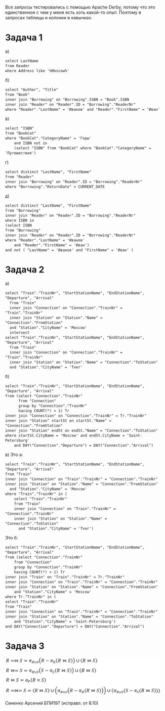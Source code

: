 ﻿Все запросы тестировались с помощью Apache Derby, потому что это единственное с чем у меня есть хоть какой-то опыт. Поэтому в запросах таблицы и колонки в кавычках.<br>
# Задача 1
а)

    select LastName
    from Reader
    where Address like '%Moscow%'

б)

    select "Author", "Title"
    from "Book"
    inner join "Borrowing" on "Borrowing".ISBN = "Book".ISBN
    inner join "Reader" on "Reader".ID = "Borrowing"."ReaderNr"
    where "Reader"."LastName" = 'Иванов' and "Reader"."FirstName" = 'Иван'

в) 

    select "ISBN"
    from "BookCat"
	where "BookCat"."CategoryName" = 'Горы'
		and ISBN not in
		(select "ISBN" from "BookCat" where "BookCat"."CategoryName" = 'Путешествия')
г)

    select distinct "LastName", "FirstName"
    from "Reader"
    inner join "Borrowing" on "Reader".ID = "Borrowing"."ReaderNr"
    where "Borrowing"."ReturnDate" < CURRENT_DATE
д)

    select distinct "LastName", "FirstName"
    from "Borrowing"
    inner join "Reader" on "Reader".ID = "Borrowing"."ReaderNr"
    where ISBN in
    (select ISBN
    from "Borrowing"
    inner join "Reader" on "Reader".ID = "Borrowing"."ReaderNr"
    where "Reader"."LastName" = 'Иванов'
    	and "Reader"."FirstName" = 'Иван')
    and not ( "LastName" = 'Иванов' and "FirstName" = 'Иван' )
# Задача 2
а) 

    select "Train"."TrainNr", "StartStationName", "EndStationName", "Departure", "Arrival"  
      from "Train"  
      inner join "Connection" on "Connection"."TrainNr" = "Train"."TrainNr"  
      inner join "Station" on "Station"."Name" = "Connection"."FromStation"  
      and "Station"."CityName" = 'Moscow'  
      intersect  
    select "Train"."TrainNr", "StartStationName", "EndStationName", "Departure", "Arrival"  
      from "Train"  
      inner join "Connection" on "Connection"."TrainNr" = "Train"."TrainNr"  
      inner join "Station" on "Station"."Name" = "Connection"."ToStation"  
      and "Station"."CityName" = 'Tver'

б) 

    select "Train"."TrainNr", "StartStationName", "EndStationName", "Departure", "Arrival"  
	from (select "Connection"."TrainNr"
		  from "Connection"
		  group by "Connection"."TrainNr"
		  having COUNT(*) > 1) Tr
	inner join "Connection" on "Connection"."TrainNr" = Tr."TrainNr"
	inner join "Station" startSt on startSt."Name" = "Connection"."FromStation"  
	inner join "Station" endSt on endSt."Name" = "Connection"."ToStation"
	where startSt.CityName = 'Moscow' and endSt.CityName = 'Saint-Petersburg'
		and DAY("Connection"."Departure") = DAY("Connection"."Arrival")

в) 
Это а:

    select "Train"."TrainNr", "StartStationName", "EndStationName", "Departure", "Arrival"  
    from "Train"  
    inner join "Connection" on "Train"."TrainNr" = "Connection"."TrainNr"  
    inner join "Station" on "Station"."Name" = "Connection"."FromStation"  
      and "Station"."CityName" = 'Moscow'  
    where "Train"."TrainNr" in (  
	    select "Train"."TrainNr"  
	    from "Train"  
	    inner join "Connection" on "Train"."TrainNr" = "Connection"."TrainNr"  
	    inner join "Station" on "Station"."Name" = "Connection"."ToStation"  
	      and "Station"."CityName" = 'Tver')

Это б:

    select "Train"."TrainNr", "StartStationName", "EndStationName", "Departure", "Arrival"
	from (select "Connection"."TrainNr"
		from "Connection"
		group by "Connection"."TrainNr"
		having COUNT(*) > 1) Tr
	inner join "Train" on "Train"."TrainNr" = Tr."TrainNr"
	inner join "Connection" on "Train"."TrainNr" = "Connection"."TrainNr"
	inner join "Station" on "Station"."Name" = "Connection"."FromStation"
		and "Station"."CityName" = 'Moscow'
	where Tr."TrainNr" in (
	select "Train"."TrainNr"
	from "Train"
	inner join "Connection" on "Train"."TrainNr" = "Connection"."TrainNr"
	inner join "Station" on "Station"."Name" = "Connection"."ToStation"
		and "Station"."CityName" = 'Saint-Petersburg')
	and DAY("Connection"."Departure") = DAY("Connection"."Arrival")

# Задача 3

<code>![3](/Practice%204/Sinenko_Arseniy_BPI197/img/3.jpg "3")
</code><br>

Синенко Арсений БПИ197 (исправл. от 8.10)